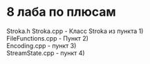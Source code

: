 # 8 лаба по плюсам
Stroka.h Stroka.cpp - Класс Stroka из пункта 1)<br/>
FileFunctions.cpp - Пункт 2)<br/>
Encoding.cpp - пункт 3)<br/>
StreamState.cpp - пункт 4)<br/>
